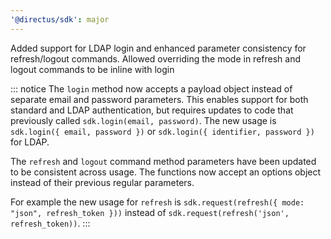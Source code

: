 ```yaml
---
'@directus/sdk': major
---
```


Added support for LDAP login and enhanced parameter consistency for refresh/logout commands. Allowed overriding the mode in refresh and logout commands to be inline with login

::: notice
The `login` method now accepts a payload object instead of separate email and password parameters. 
This enables support for both standard and LDAP authentication, but requires updates to code that previously called `sdk.login(email, password)`. 
The new usage is `sdk.login({ email, password })` or `sdk.login({ identifier, password })` for LDAP.

The `refresh` and `logout` command method parameters have been updated to be consistent across usage. The functions now accept an options object instead of their previous regular parameters.

For example the new usage for `refresh` is `sdk.request(refresh({ mode: "json", refresh_token }))` instead of `sdk.request(refresh('json', refresh_token))`.
:::

